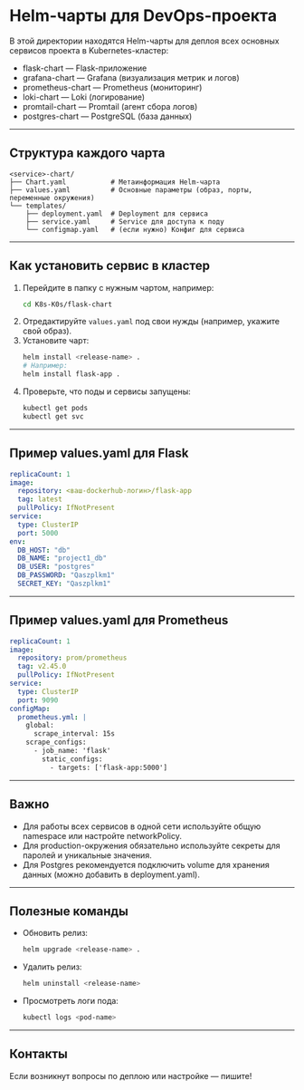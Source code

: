 # Helm-чарты для DevOps-проекта

В этой директории находятся Helm-чарты для деплоя всех основных сервисов проекта в Kubernetes-кластер:

- flask-chart — Flask-приложение
- grafana-chart — Grafana (визуализация метрик и логов)
- prometheus-chart — Prometheus (мониторинг)
- loki-chart — Loki (логирование)
- promtail-chart — Promtail (агент сбора логов)
- postgres-chart — PostgreSQL (база данных)

---

## Структура каждого чарта

```
<service>-chart/
├── Chart.yaml           # Метаинформация Helm-чарта
├── values.yaml          # Основные параметры (образ, порты, переменные окружения)
└── templates/
    ├── deployment.yaml  # Deployment для сервиса
    ├── service.yaml     # Service для доступа к поду
    └── configmap.yaml   # (если нужно) Конфиг для сервиса
```

---

## Как установить сервис в кластер

1. Перейдите в папку с нужным чартом, например:
   ```bash
   cd K8s-K0s/flask-chart
   ```
2. Отредактируйте `values.yaml` под свои нужды (например, укажите свой образ).
3. Установите чарт:
   ```bash
   helm install <release-name> .
   # Например:
   helm install flask-app .
   ```
4. Проверьте, что поды и сервисы запущены:
   ```bash
   kubectl get pods
   kubectl get svc
   ```

---

## Пример values.yaml для Flask

```yaml
replicaCount: 1
image:
  repository: <ваш-dockerhub-логин>/flask-app
  tag: latest
  pullPolicy: IfNotPresent
service:
  type: ClusterIP
  port: 5000
env:
  DB_HOST: "db"
  DB_NAME: "project1_db"
  DB_USER: "postgres"
  DB_PASSWORD: "Qaszplkm1"
  SECRET_KEY: "Qaszplkm1"
```

---

## Пример values.yaml для Prometheus

```yaml
replicaCount: 1
image:
  repository: prom/prometheus
  tag: v2.45.0
  pullPolicy: IfNotPresent
service:
  type: ClusterIP
  port: 9090
configMap:
  prometheus.yml: |
    global:
      scrape_interval: 15s
    scrape_configs:
      - job_name: 'flask'
        static_configs:
          - targets: ['flask-app:5000']
```

---

## Важно
- Для работы всех сервисов в одной сети используйте общую namespace или настройте networkPolicy.
- Для production-окружения обязательно используйте секреты для паролей и уникальные значения.
- Для Postgres рекомендуется подключить volume для хранения данных (можно добавить в deployment.yaml).

---

## Полезные команды

- Обновить релиз:
  ```bash
  helm upgrade <release-name> .
  ```
- Удалить релиз:
  ```bash
  helm uninstall <release-name>
  ```
- Просмотреть логи пода:
  ```bash
  kubectl logs <pod-name>
  ```

---

## Контакты

Если возникнут вопросы по деплою или настройке — пишите! 